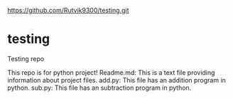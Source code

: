 https://github.com/Rutvik9300/testing.git
# testing
Testing repo

This repo is for python project!
Readme.md: This is a text file providing information about project files.
add.py: This file has an addition program in python.
sub.py: This file has an subtraction program in python.
